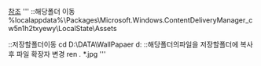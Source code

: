 [참조](https://windowsloop.com/download-lock-screen-wallpaper-windows-10/)
'''
::해당폴더 이동
%localappdata%\Packages\Microsoft.Windows.ContentDeliveryManager_cw5n1h2txyewy\LocalState\Assets

::저장할폴더이동
cd D:\DATA\WallPapaer
d:
::해당폴더의파일을 저장할폴더에 복사 후 파일 확장자 변경
ren *.* *.jpg
'''
